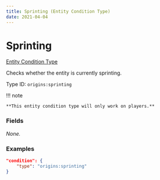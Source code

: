 ```yaml
---
title: Sprinting (Entity Condition Type)
date: 2021-04-04
---
```


# Sprinting

[Entity Condition Type](../entity_condition_types.md)

Checks whether the entity is currently sprinting.

Type ID: `origins:sprinting`

!!! note

    **This entity condition type will only work on players.**


### Fields

_None._


### Examples

```json
"condition": {
    "type": "origins:sprinting"
}
```
